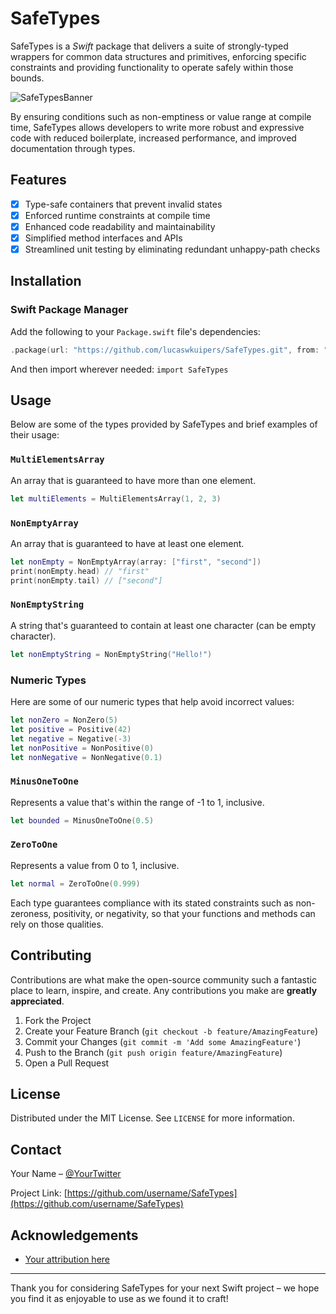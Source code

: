 # SafeTypes
SafeTypes is a _Swift_ package that delivers a suite of strongly-typed wrappers for common data structures and primitives, enforcing specific constraints and providing functionality to operate safely within those bounds.

![SafeTypesBanner](https://github.com/lucaswkuipers/SafeTypes/assets/59176579/498580bd-8a5a-46d6-ac08-d7b957742d46)


By ensuring conditions such as non-emptiness or value range at compile time, SafeTypes allows developers to write more robust and expressive code with reduced boilerplate, increased performance, and improved documentation through types.

## Features

- [x] Type-safe containers that prevent invalid states
- [x] Enforced runtime constraints at compile time
- [x] Enhanced code readability and maintainability
- [x] Simplified method interfaces and APIs
- [x] Streamlined unit testing by eliminating redundant unhappy-path checks

## Installation

### Swift Package Manager

Add the following to your `Package.swift` file's dependencies:

```swift
.package(url: "https://github.com/lucaswkuipers/SafeTypes.git", from: "1.0.0")
```

And then import wherever needed: `import SafeTypes`

## Usage

Below are some of the types provided by SafeTypes and brief examples of their usage:

### `MultiElementsArray`

An array that is guaranteed to have more than one element.

```swift
let multiElements = MultiElementsArray(1, 2, 3)
```

### `NonEmptyArray`

An array that is guaranteed to have at least one element.

```swift
let nonEmpty = NonEmptyArray(array: ["first", "second"])
print(nonEmpty.head) // "first"
print(nonEmpty.tail) // ["second"]
```

### `NonEmptyString`

A string that's guaranteed to contain at least one character (can be empty character).

```swift
let nonEmptyString = NonEmptyString("Hello!")
```

### Numeric Types

Here are some of our numeric types that help avoid incorrect values:

```swift
let nonZero = NonZero(5)
let positive = Positive(42)
let negative = Negative(-3)
let nonPositive = NonPositive(0)
let nonNegative = NonNegative(0.1)
```

### `MinusOneToOne`

Represents a value that's within the range of -1 to 1, inclusive.

```swift
let bounded = MinusOneToOne(0.5)
```

### `ZeroToOne`

Represents a value from 0 to 1, inclusive.

```swift
let normal = ZeroToOne(0.999)
```

Each type guarantees compliance with its stated constraints such as non-zeroness, positivity, or negativity, so that your functions and methods can rely on those qualities.

## Contributing

Contributions are what make the open-source community such a fantastic place to learn, inspire, and create. Any contributions you make are **greatly appreciated**.

1. Fork the Project
2. Create your Feature Branch (`git checkout -b feature/AmazingFeature`)
3. Commit your Changes (`git commit -m 'Add some AmazingFeature'`)
4. Push to the Branch (`git push origin feature/AmazingFeature`)
5. Open a Pull Request

## License

Distributed under the MIT License. See `LICENSE` for more information.

## Contact

Your Name – [@YourTwitter](https://twitter.com/YourTwitter)

Project Link: [https://github.com/username/SafeTypes](https://github.com/username/SafeTypes)

## Acknowledgements

- [Your attribution here](#)

---

Thank you for considering SafeTypes for your next Swift project – we hope you find it as enjoyable to use as we found it to craft!
